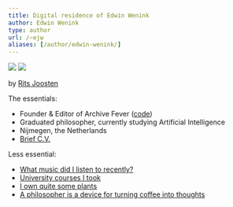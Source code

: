 ```yaml
---
title: Digital residence of Edwin Wenink
author: Edwin Wenink
type: author
url: /~ejw
aliases: [/author/edwin-wenink/]
---
```


<div class="author-portret">
<a href="https://www.ritsjoosten.nl">
<img src="../../images/portret_smooth.jpg" id="display_normal"></a>
<img src="../../images/portret_zwart.gif" id="display_dark"></a>

by <a href="https://www.ritsjoosten.nl">Rits Joosten </a>
</div>

The essentials:

- Founder & Editor of Archive Fever (<a href="https://github.com/EdwinWenink/personal_website">code</a>)
- Graduated philosopher, currently studying Artificial Intelligence
- Nijmegen, the Netherlands
- [Brief C.V.]({{<baseurl>}}etc/cv)

Less essential:

- [What music did I listen to recently?]({{<baseurl>}}etc/music/)
- [University courses I took]({{<baseurl>}}etc/courses/)
- [I own quite some plants]({{<baseurl>}}etc/plants/)
- [A philosopher is a device for turning coffee into thoughts]({{<baseurl>}}etc/coffee/)
